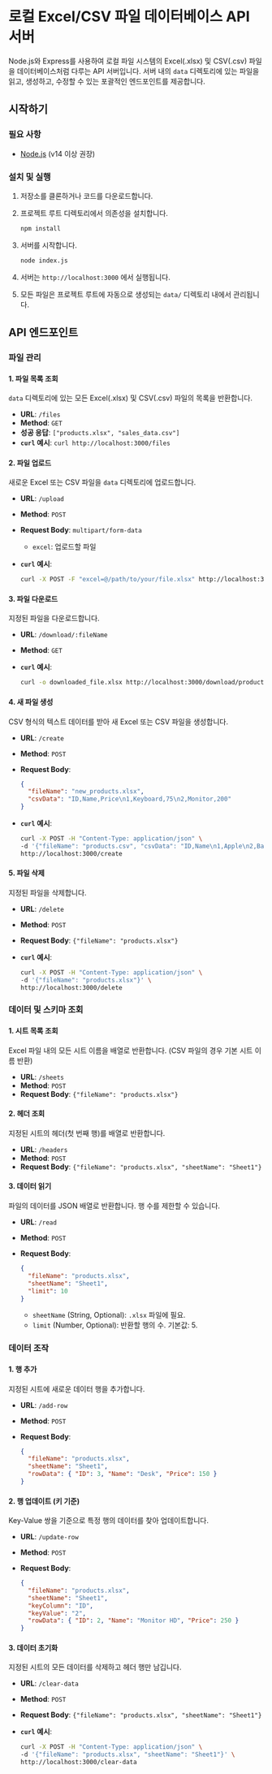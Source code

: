 # 로컬 Excel/CSV 파일 데이터베이스 API 서버

Node.js와 Express를 사용하여 로컬 파일 시스템의 Excel(.xlsx) 및 CSV(.csv) 파일을 데이터베이스처럼 다루는 API 서버입니다. 서버 내의 `data` 디렉토리에 있는 파일을 읽고, 생성하고, 수정할 수 있는 포괄적인 엔드포인트를 제공합니다.

## 시작하기

### 필요 사항

- [Node.js](https://nodejs.org/) (v14 이상 권장)

### 설치 및 실행

1. 저장소를 클론하거나 코드를 다운로드합니다.
2. 프로젝트 루트 디렉토리에서 의존성을 설치합니다.

    ```bash
    npm install
    ```

3. 서버를 시작합니다.

    ```bash
    node index.js
    ```

4. 서버는 `http://localhost:3000` 에서 실행됩니다.
5. 모든 파일은 프로젝트 루트에 자동으로 생성되는 `data/` 디렉토리 내에서 관리됩니다.

## API 엔드포인트

### 파일 관리

#### 1. 파일 목록 조회

`data` 디렉토리에 있는 모든 Excel(.xlsx) 및 CSV(.csv) 파일의 목록을 반환합니다.

- **URL**: `/files`
- **Method**: `GET`
- **성공 응답**: `["products.xlsx", "sales_data.csv"]`
- **`curl` 예시**: `curl http://localhost:3000/files`

#### 2. 파일 업로드

새로운 Excel 또는 CSV 파일을 `data` 디렉토리에 업로드합니다.

- **URL**: `/upload`
- **Method**: `POST`
- **Request Body**: `multipart/form-data`
  - `excel`: 업로드할 파일
- **`curl` 예시**:

    ```bash
    curl -X POST -F "excel=@/path/to/your/file.xlsx" http://localhost:3000/upload
    ```

#### 3. 파일 다운로드

지정된 파일을 다운로드합니다.

- **URL**: `/download/:fileName`
- **Method**: `GET`
- **`curl` 예시**:

    ```bash
    curl -o downloaded_file.xlsx http://localhost:3000/download/products.xlsx
    ```

#### 4. 새 파일 생성

CSV 형식의 텍스트 데이터를 받아 새 Excel 또는 CSV 파일을 생성합니다.

- **URL**: `/create`
- **Method**: `POST`
- **Request Body**:

    ```json
    {
      "fileName": "new_products.xlsx",
      "csvData": "ID,Name,Price\n1,Keyboard,75\n2,Monitor,200"
    }
    ```

- **`curl` 예시**:

    ```bash
    curl -X POST -H "Content-Type: application/json" \
    -d '{"fileName": "products.csv", "csvData": "ID,Name\n1,Apple\n2,Banana"}' \
    http://localhost:3000/create
    ```

#### 5. 파일 삭제

지정된 파일을 삭제합니다.

- **URL**: `/delete`
- **Method**: `POST`
- **Request Body**: `{"fileName": "products.xlsx"}`
- **`curl` 예시**:

    ```bash
    curl -X POST -H "Content-Type: application/json" \
    -d '{"fileName": "products.xlsx"}' \
    http://localhost:3000/delete
    ```

### 데이터 및 스키마 조회

#### 1. 시트 목록 조회

Excel 파일 내의 모든 시트 이름을 배열로 반환합니다. (CSV 파일의 경우 기본 시트 이름 반환)

- **URL**: `/sheets`
- **Method**: `POST`
- **Request Body**: `{"fileName": "products.xlsx"}`

#### 2. 헤더 조회

지정된 시트의 헤더(첫 번째 행)를 배열로 반환합니다.

- **URL**: `/headers`
- **Method**: `POST`
- **Request Body**: `{"fileName": "products.xlsx", "sheetName": "Sheet1"}`

#### 3. 데이터 읽기

파일의 데이터를 JSON 배열로 반환합니다. 행 수를 제한할 수 있습니다.

- **URL**: `/read`
- **Method**: `POST`
- **Request Body**:

    ```json
    {
      "fileName": "products.xlsx",
      "sheetName": "Sheet1",
      "limit": 10
    }
    ```

  - `sheetName` (String, Optional): `.xlsx` 파일에 필요.
  - `limit` (Number, Optional): 반환할 행의 수. 기본값: 5.

### 데이터 조작

#### 1. 행 추가

지정된 시트에 새로운 데이터 행을 추가합니다.

- **URL**: `/add-row`
- **Method**: `POST`
- **Request Body**:

    ```json
    {
      "fileName": "products.xlsx",
      "sheetName": "Sheet1",
      "rowData": { "ID": 3, "Name": "Desk", "Price": 150 }
    }
    ```

#### 2. 행 업데이트 (키 기준)

Key-Value 쌍을 기준으로 특정 행의 데이터를 찾아 업데이트합니다.

- **URL**: `/update-row`
- **Method**: `POST`
- **Request Body**:

    ```json
    {
      "fileName": "products.xlsx",
      "sheetName": "Sheet1",
      "keyColumn": "ID",
      "keyValue": "2",
      "rowData": { "ID": 2, "Name": "Monitor HD", "Price": 250 }
    }
    ```

#### 3. 데이터 초기화

지정된 시트의 모든 데이터를 삭제하고 헤더 행만 남깁니다.

- **URL**: `/clear-data`
- **Method**: `POST`
- **Request Body**: `{"fileName": "products.xlsx", "sheetName": "Sheet1"}`
- **`curl` 예시**:

    ```bash
    curl -X POST -H "Content-Type: application/json" \
    -d '{"fileName": "products.xlsx", "sheetName": "Sheet1"}' \
    http://localhost:3000/clear-data
    ```
